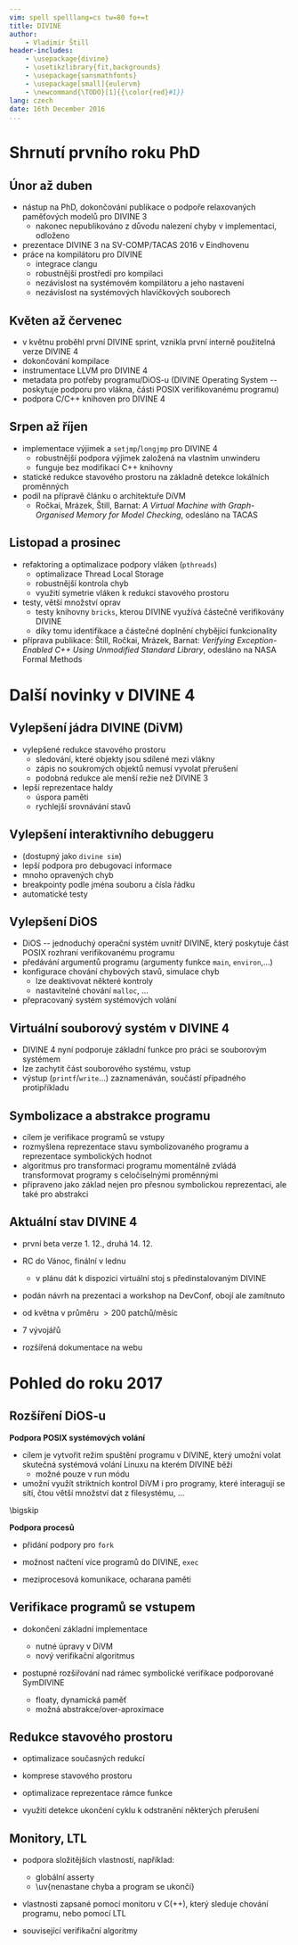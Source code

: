 ```yaml
---
vim: spell spelllang=cs tw=80 fo+=t
title: DIVINE
author:
    - Vladimír Štill
header-includes:
    - \usepackage{divine}
    - \usetikzlibrary{fit,backgrounds}
    - \usepackage{sansmathfonts}
    - \usepackage[small]{eulervm}
    - \newcommand{\TODO}[1]{{\color{red}#1}}
lang: czech
date: 16th December 2016
...
```


# Shrnutí prvního roku PhD

## Únor až duben

*   nástup na PhD, dokončování publikace o podpoře relaxovaných paměťových
    modelů pro DIVINE 3
    *   nakonec nepublikováno z důvodu nalezení chyby v implementaci, odloženo
*   prezentace DIVINE 3 na SV-COMP/TACAS 2016 v Eindhovenu
*   práce na kompilátoru pro DIVINE
    *   integrace clangu
    *   robustnější prostředí pro kompilaci
    *   nezávislost na systémovém kompilátoru a jeho nastavení
    *   nezávislost na systémových hlavičkových souborech

## Květen až červenec

*   v květnu proběhl první DIVINE sprint, vznikla první interně použitelná verze
    DIVINE 4
*   dokončování kompilace
*   instrumentace LLVM pro DIVINE 4
*   metadata pro potřeby programu/DiOS-u (DIVINE Operating System -- poskytuje
    podporu pro vlákna, části POSIX verifikovanému programu)
*   podpora C/C++ knihoven pro DIVINE 4

## Srpen až říjen

*   implementace výjimek a `setjmp`/`longjmp` pro DIVINE 4
    *   robustnější podpora výjimek založená na vlastním unwinderu
    *   funguje bez modifikací C++ knihovny
*   statické redukce stavového prostoru na základně detekce lokálních proměnných
*   podíl na přípravě článku o architektuře DiVM
    *   Ročkai, Mrázek, Štill, Barnat: *A Virtual Machine with Graph-Organised
        Memory for Model Checking*, odesláno na TACAS

## Listopad a prosinec

*   refaktoring a optimalizace podpory vláken (`pthreads`)
    *   optimalizace Thread Local Storage
    *   robustnější kontrola chyb
    *   využití symetrie vláken k redukci stavového prostoru
*   testy, větší množství oprav
    *   testy knihovny `bricks`, kterou DIVINE využívá částečně verifikovány
        DIVINE
    *   díky tomu identifikace a částečné doplnění chybějící funkcionality
*   příprava publikace: Štill, Ročkai, Mrázek, Barnat: *Verifying
    Exception-Enabled C++ Using Unmodified Standard Library*, odesláno na NASA
    Formal Methods

# Další novinky v DIVINE 4

## Vylepšení jádra DIVINE (DiVM)

*   vylepšené redukce stavového prostoru
    *   sledování, které objekty jsou sdílené mezi vlákny
    *   zápis no soukromých objektů nemusí vyvolat přerušení
    *   podobná redukce ale menší režie než DIVINE 3
*   lepší reprezentace haldy
    *   úspora paměti
    *   rychlejší srovnávání stavů

## Vylepšení interaktivního debuggeru

*   (dostupný jako `divine sim`)
*   lepší podpora pro debugovací informace
*   mnoho opravených chyb
*   breakpointy podle jména souboru a čísla řádku
*   automatické testy

## Vylepšení DiOS

*   DiOS -- jednoduchý operační systém uvnitř DIVINE, který poskytuje část
    POSIX rozhraní verifikovanému programu
*   předávání argumentů programu (argumenty funkce `main`, `environ`,…)
*   konfigurace chování chybových stavů, simulace chyb
    *   lze deaktivovat některé kontroly
    *   nastavitelné chování `malloc`, …
*   přepracovaný systém systémových volání

## Virtuální souborový systém v DIVINE 4

*   DIVINE 4 nyní podporuje základní funkce pro práci se souborovým systémem
*   lze zachytit část souborového systému, vstup
*   výstup (`printf`/`write`…) zaznamenáván, součástí případného protipříkladu

## Symbolizace a abstrakce programu

*   cílem je verifikace programů se vstupy
*   rozmyšlena reprezentace stavu symbolizovaného programu a reprezentace
    symbolických hodnot
*   algoritmus pro transformaci programu momentálně zvládá transformovat
    programy s celočíselnými proměnnými
*   připraveno jako základ nejen pro přesnou symbolickou reprezentaci, ale také
    pro abstrakci

## Aktuální stav DIVINE 4

*   první beta verze 1. 12., druhá 14. 12.
*   RC do Vánoc, finální v lednu
    *   v plánu dát k dispozici virtuální stoj s předinstalovaným DIVINE
*   podán návrh na prezentaci a workshop na DevConf, obojí ale zamítnuto

*   od května v průměru $>200$ patchů/měsíc
*   7 vývojářů

*   rozšířená dokumentace na webu

# Pohled do roku 2017

## Rozšíření DiOS-u

**Podpora POSIX systémových volání**

*   cílem je vytvořit režim spuštění programu v DIVINE, který umožní volat
    skutečná systémová volání Linuxu na kterém DIVINE běží
    *   možné pouze v run módu
*   umožní využít striktních kontrol DiVM i pro programy, které interagují se
    sítí, čtou větší množství dat z filesystému, …

\bigskip

**Podpora procesů**

*   přidání podpory pro `fork`

*   možnost načtení více programů do DIVINE, `exec`

*   meziprocesová komunikace, ocharana paměti

## Verifikace programů se vstupem

*   dokončení základní implementace
    *   nutné úpravy v DiVM
    *   nový verifikační algoritmus

*   postupné rozšiřování nad rámec symbolické verifikace podporované SymDIVINE
    *   floaty, dynamická paměť
    *   možná abstrakce/over-aproximace

## Redukce stavového prostoru

*   optimalizace současných redukcí

*   komprese stavového prostoru

*   optimalizace reprezentace rámce funkce

*   využití detekce ukončení cyklu k odstranění některých přerušení

## Monitory, LTL

*   podpora složitějších vlastností, například:
    *   globální asserty
    *   \uv{nenastane chyba a program se ukončí}

*   vlastnosti zapsané pomocí monitoru v C(++), který sleduje chování programu,
    nebo pomocí LTL

*   související verifikační algoritmy
